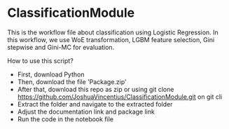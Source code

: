 # ClassificationModule

This is the workflow file about classification using Logistic Regression. In this workflow, we use WoE transformation, LGBM feature selection, Gini stepwise and Gini-MC for evaluation.

How to use this script?

- First, download Python
- Then, download the file 'Package.zip'
- After that, download this repo as zip or using git clone https://github.com/JoshuaVincentius/ClassificationModule.git on git cli
- Extract the folder and navigate to the extracted folder
- Adjust the documentation link and package link
- Run the code in the notebook file
